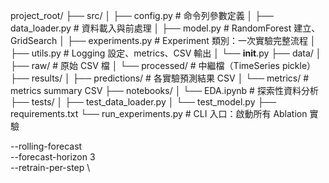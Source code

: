 

project_root/
├── src/
│   ├── config.py           # 命令列參數定義
│   ├── data_loader.py      # 資料載入與前處理
│   ├── model.py            # RandomForest 建立、GridSearch
│   ├── experiments.py      # Experiment 類別：一次實驗完整流程
│   ├── utils.py            # Logging 設定、metrics、CSV 輸出
│   └── __init__.py
├── data/
│   ├── raw/                # 原始 CSV 檔
│   └── processed/          # 中繼檔（TimeSeries pickle）
├── results/
│   ├── predictions/        # 各實驗預測結果 CSV
│   └── metrics/            # metrics summary CSV
├── notebooks/
│   └── EDA.ipynb           # 探索性資料分析
├── tests/
│   ├── test_data_loader.py
│   └── test_model.py
├── requirements.txt
└── run_experiments.py      # CLI 入口：啟動所有 Ablation 實驗

  --rolling-forecast \
  --forecast-horizon 3 \
--retrain-per-step \